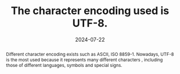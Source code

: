 ---
N: "226"
Rubrique: Structure and Code
title: The character encoding used is UTF-8.
detail: The character encoding used is UTF-8.
abstract: Different character encoding exists such as ASCII, ISO 8859-1.  Nowadays, UTF-8 is the most used because it represents many different characters , including those of different languages, symbols and special signs.
categories:
  - Structure and Code
agrege: O4226-E071
opquast: 4 226
indiceebook: "71"
description: Rule 071
before: "070"
weight: "071"
after: "072"
actif: "1"
layout: rules
date: 2024-07-22
tags:
  - View
  - Readability
objectif:
  - Ensure that all characters are encoded by UTF-8 to avoid display issues
  - Ensure accurate representation of characters
Meo:
  - Configure UTF-8 production tools and databases as default character encoding
  - Set UTF-8 to the charset attribute of the meta tag
Controle:
  - "Check the source code of the HTML page of epub&nbsp;: The meta tag with the charset attribute must be defined on UTF-8 and is in the head tag of the HTML page"
epubcheck: true
ace: false
humancheck: false
ReadiumGoToolkit: null
Source:
  - Opquast
Referentiel:
  - "[EPUB 3 Specification](https://www.w3.org/publishing/epub3/)"
steps:
  - Production numérique
---